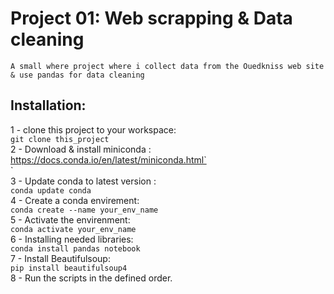 # Project 01: Web scrapping & Data cleaning

```
A small where project where i collect data from the Ouedkniss web site & use pandas for data cleaning 
```

## Installation:

1 - clone this project to your workspace:  
``git clone this_project``  
2 - Download & install miniconda : https://docs.conda.io/en/latest/miniconda.html`<br />`  
3 - Update conda to latest version :  
``conda update conda``  
4 - Create a conda envirement:  
``conda create --name your_env_name``  
5 - Activate the envirenment:  
``conda activate your_env_name``  
6 - Installing needed libraries:  
``conda install pandas notebook``  
7 - Install Beautifulsoup:  
``pip install beautifulsoup4``  
8 - Run the scripts in the defined order.  
